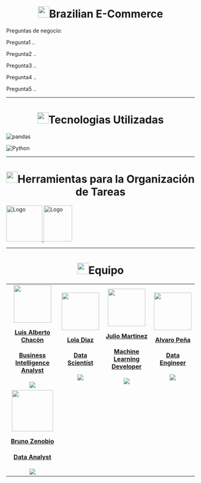 
<h1 align="center"> 
<img src="https://media2.giphy.com/media/4ZrRpqbSaWoyZYRoCd/giphy.gif" width="30px">Brazilian E-Commerce
</h1>


<p align='left'>Preguntas de negocio:</p>

<p align='left'>Pregunta1 ..</p>
<p align='left'>Pregunta2 ..</p>
<p align='left'>Pregunta3 ..</p>
<p align='left'>Pregunta4 ..</p>
<p align='left'>Pregunta5 ..</p>


<hr>
<h1 align="center"> 
<img src="https://media0.giphy.com/media/uhQuegHFqkVYuFMXMQ/giphy.gif" width="30px">Tecnologias Utilizadas
</h1>

![pandas](https://img.shields.io/static/v1?style=for-the-badge&message=pandas&color=150458&logo=pandas&logoColor=FFFFFF&label=)


![Python](https://img.shields.io/static/v1?style=for-the-badge&message=Python&color=3776AB&logo=Python&logoColor=FFFFFF&label=)



<hr>
<h1 align="center"> 
<img src="https://media2.giphy.com/media/Lqo3UBlXeHwZDoebKX/giphy.gif" width="30px">Herramientas para la Organización de Tareas
</h1>

<a href="https://trello.com/b/Q0G3my8O/sb-klinika" target="_blank">
  <img src="https://cdn.jsdelivr.net/gh/devicons/devicon/icons/trello/trello-plain-wordmark.svg" alt="Logo" width="96" height="96">
</a>

<a href="https://www.nocountry.tech/" target="_blank">
  <img src="https://cdn.jsdelivr.net/gh/devicons/devicon/icons/slack/slack-original.svg" alt="Logo" width="76" height="96">
</a>


<br>

<hr>
<h1 align="center"> 
<img src="https://media1.giphy.com/media/gF2m2JOyGReppog8hU/giphy.gif" width="30px">Equipo
</h1>

<table>
<tr>
    <td>
      <div align="center">
        <a href="https://www.linkedin.com/in/luisalbertochacon/" target="_blank" rel="author">
          <img width="100" height='100' src="https://media.licdn.com/dms/image/C5603AQF4DNu4CguS6w/profile-displayphoto-shrink_800_800/0/1655611758698?e=1713398400&v=beta&t=2IeMJplHX81EwLbal-ZlHa0G6gg3qrrSd_knbqDD3jc"/>
        </a>
        <a href="" target="_blank" rel="author">
          <h4 style="margin-top: 1rem;">Luis Alberto Chacón</h4>
          <h4 style="margin-top: 1rem;">Business Intelligence Analyst</h4>
        </a>
        <a href="https://www.linkedin.com/in/luisalbertochacon/" target="_blank">
          <img src="https://img.shields.io/badge/linkedin%20-%230077B5.svg?&style=for-the-badge&logo=linkedin&logoColor=white"/>
        </a>
      </div>
    </td>
    <td>
      <div align="center">
        <a href="https://www.linkedin.com/in/lola-diaz-8606-/" target="_blank" rel="author">
          <!-- <img width="110" src="https://media.licdn.com/dms/image/D4D35AQGuoxmA9Urllg/profile-framedphoto-shrink_800_800/0/1706143549494?e=1708552800&v=beta&t=1lF6DPpH34QPNjlP_mb9kbfmEl8aRA8ueKKBusSfHUQ"/> -->
          <img width="100" height='100' src="https://avatars.githubusercontent.com/u/137005124?v=4"/>
        </a>
        <a href="" target="_blank" rel="author">
          <h4 style="margin-top: 1rem;">Lola Diaz</h4>
          <h4 style="margin-top: 1rem;">Data Scientist</h4>
        </a>
        <a href="https://www.linkedin.com/in/lola-diaz-8606-/" target="_blank">
          <img src="https://img.shields.io/badge/linkedin%20-%230077B5.svg?&style=for-the-badge&logo=linkedin&logoColor=white"/>
        </a>
      </div>
    </td>
    <td>
      <div align="center">
        <a href="https://www.linkedin.com/in/juliocmi/" target="_blank" rel="author">
          <img width="100" height='100' src="https://media.licdn.com/dms/image/D4D03AQGzs7kFbpqk_w/profile-displayphoto-shrink_800_800/0/1682563387764?e=1713398400&v=beta&t=lQKrMmBEIEiFuLVEnW4LjkFmHF2a8NrJ2cSrS47eDcw"/>
        </a>
        <a href="" target="_blank" rel="author">
          <h4 style="margin-top: 1rem;">Julio Martinez</h4>
          <h4 style="margin-top: 1rem;">Machine Learning Developer</h4>
        </a>
        <a href="https://www.linkedin.com/in/juliocmi/" target="_blank">
          <img src="https://img.shields.io/badge/linkedin%20-%230077B5.svg?&style=for-the-badge&logo=linkedin&logoColor=white"/>
        </a>
      </div>
    </td>
    <td>
      <div align="center">
        <a href="https://www.linkedin.com/in/aalvarop-pe/" target="_blank" rel="author">
          <img width="100" height='100' src="https://media.licdn.com/dms/image/D4E03AQHVvTRTMboSQQ/profile-displayphoto-shrink_800_800/0/1703740014515?e=1713398400&v=beta&t=nb1rWS7CnzbDuWtlt0Q_8edAdKIcXlGD1RnDv5CbR6I"/>
        </a>
        <a href="" target="_blank" rel="author">
          <h4 style="margin-top: 1rem;">Alvaro Peña</h4>
          <h4 style="margin-top: 1rem;">Data Engineer</h4>
        </a>
        <a href="https://www.linkedin.com/in/aalvarop-pe/" target="_blank">
          <img src="https://img.shields.io/badge/linkedin%20-%230077B5.svg?&style=for-the-badge&logo=linkedin&logoColor=white"/>
        </a>
      </div>
      <tr>
      <td>
      <div align="center">
        <a href="#" target="_blank" rel="author">
          <img width="110" src="#"/>
        </a>
        <a href="" target="_blank" rel="author">
          <h4 style="margin-top: 1rem;">Bruno Zenobio</h4>
          <h4 style="margin-top: 1rem;">Data Analyst</h4>
        </a>
        <a href="#" target="_blank">
          <img src="https://img.shields.io/badge/linkedin%20-%230077B5.svg?&style=for-the-badge&logo=linkedin&logoColor=white"/>
        </a>
      </div>
    </td>
    </td>
  </tr>
</table>